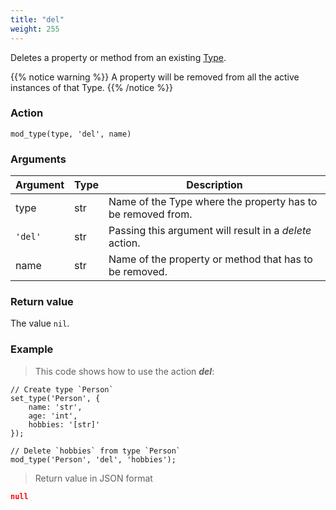 ```yaml
---
title: "del"
weight: 255
---
```


Deletes a property or method from an existing [Type](../../../overview/type).

{{% notice warning %}}
A property will be removed from all the active instances of that Type.
{{% /notice %}}

### Action

`mod_type(type, 'del', name)`

### Arguments

Argument | Type | Description
-------- | ---- | -----------
type | str | Name of the Type where the property has to be removed from.
`'del'` | str | Passing this argument will result in a *delete* action.
name | str | Name of the property or method that has to be removed.

### Return value

The value `nil`.

### Example

> This code shows how to use the action ***del***:

```thingsdb,json_response
// Create type `Person`
set_type('Person', {
    name: 'str',
    age: 'int',
    hobbies: '[str]'
});

// Delete `hobbies` from type `Person`
mod_type('Person', 'del', 'hobbies');
```

> Return value in JSON format

```json
null
```

